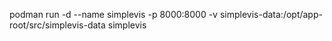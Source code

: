 podman run -d --name simplevis -p 8000:8000 -v simplevis-data:/opt/app-root/src/simplevis-data simplevis

